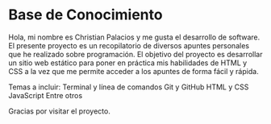 # Base de Conocimiento

Hola, mi nombre es Christian Palacios y me gusta el desarrollo de software. El presente proyecto es un recopilatorio de diversos apuntes personales que he realizado sobre programación. El objetivo del proyecto es desarrollar un sitio web estático para poner en práctica mis habilidades de HTML y CSS a la vez que me permite acceder a los apuntes de forma fácil y rápida. 

Temas a incluir: 
Terminal y línea de comandos
Git y GitHub
HTML y CSS
JavaScript
Entre otros

Gracias por visitar el proyecto.